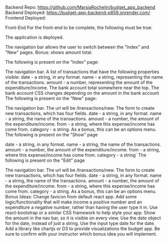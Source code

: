 Backend Repo: https://github.com/MarsiaRochelin/budget_app_backend
Backend Deployed: https://budget-app-backend-p859.onrender.com/
Frontend Deployed:

Front-End
For the front-end to be complete, the following must be true:

The application is deployed.

The navigation bar allows the user to switch between the "Index" and "New" pages. Bonus: shows amount total.

The following is present on the "Index" page:

The navigation bar.
A list of transactions that have the following properties visible:
date - a string, in any format.
name - a string, representing the name of the transactions.
amount - a number, representing the amount of the expenditure/income.
The bank account total somewhere near the top.
The bank account CSS changes depending on the amount in the bank account
The following is present on the "New" page:

The navigation bar.
The url will be /transactions/new.
The form to create new transactions, which has four fields.
date - a string, in any format.
name - a string, the name of the transactions.
amount - a number, the amount of the expenditure/income.
from - a string, where this expense/income has come from.
category - a string. As a bonus, this can be an options menu.
The following is present on the "Show" page

date - a string, in any format.
name - a string, the name of the transactions.
amount - a number, the amount of the expenditure/income.
from - a string, where this expense/income has come from.
category - a string`
The following is present on the "Edit" page

The navigation bar.
The url will be /transactions/new.
The form to create new transactions, which has four fields.
date - a string, in any format.
name - a string, the name of the transactions.
amount - a number, the amount of the expenditure/income.
from - a string, where this expense/income has come from.
category - a string. As a bonus, this can be an options menu.
Bonus Ideas:
Change favicon from default react app.
Add some logic/functionality that will make income a positive number and an expenditure a negative number, rather than having the user type it in.
Use react-bootstrap or a similar CSS framework to help style your app.
Show the amount in the nav bar, so it is visible on every view.
Use the date object for the date, instead of just a string.
Use the input type date for the date.
Add a library like chartjs or D3 to provide visualizations the budget app.
Be sure to confirm with your instructor which bonus idea you will implement.
